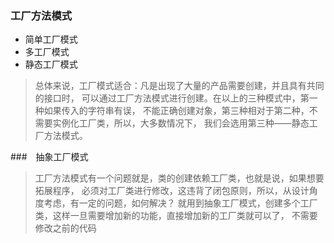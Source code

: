 ### 工厂方法模式
- 简单工厂模式
- 多工厂模式
- 静态工厂模式

> 总体来说，工厂模式适合：凡是出现了大量的产品需要创建，并且具有共同的接口时，
> 可以通过工厂方法模式进行创建。在以上的三种模式中，第一种如果传入的字符串有误，
> 不能正确创建对象，第三种相对于第二种，不需要实例化工厂类，所以，大多数情况下，
> 我们会选用第三种——静态工厂方法模式。

###　抽象工厂模式

> 工厂方法模式有一个问题就是，类的创建依赖工厂类，也就是说，如果想要拓展程序，
> 必须对工厂类进行修改，这违背了闭包原则，所以，从设计角度考虑，有一定的问题，如何解决？
> 就用到抽象工厂模式，创建多个工厂类，这样一旦需要增加新的功能，直接增加新的工厂类就可以了，
> 不需要修改之前的代码